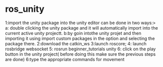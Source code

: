 # ros_unity
1:import the unity package into the unity editor can be done in two ways:>
   a: double clicking the unity package and it will automatically import into the current active unity projectt.
   b:by goin intothe unity projet and then importing it using import custom packages in the option and selecting the package there.
2:download the catkin_ws 
3:launch roscore;
4: launch rosbridge websocket
5: rosrun beginner_tutorials unity
6: click on the play button in the unity project( before doing this make sure the previous steps are done)
6:type the appropriate commands for movement
